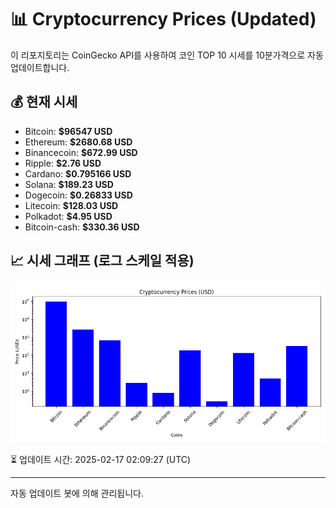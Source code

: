 
# 📊 Cryptocurrency Prices (Updated)

이 리포지토리는 CoinGecko API를 사용하여 코인 TOP 10 시세를 10분가격으로 자동 업데이트합니다.

## 💰 현재 시세
- Bitcoin: **$96547 USD**
- Ethereum: **$2680.68 USD**
- Binancecoin: **$672.99 USD**
- Ripple: **$2.76 USD**
- Cardano: **$0.795166 USD**
- Solana: **$189.23 USD**
- Dogecoin: **$0.26833 USD**
- Litecoin: **$128.03 USD**
- Polkadot: **$4.95 USD**
- Bitcoin-cash: **$330.36 USD**

## 📈 시세 그래프 (로그 스케일 적용)
![Crypto Prices](crypto_prices.png)

⏳ 업데이트 시간: 2025-02-17 02:09:27 (UTC)

---
자동 업데이트 봇에 의해 관리됩니다.
